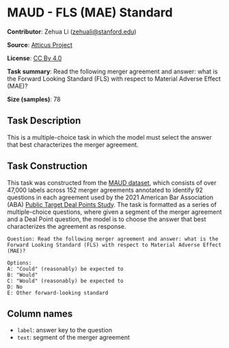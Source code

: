 # MAUD - FLS (MAE) Standard

**Contributor**: Zehua Li (zehuali@stanford.edu)

**Source**: [Atticus Project](https://www.atticusprojectai.org/maud)

**License**: [CC By 4.0](https://creativecommons.org/licenses/by/4.0/)

**Task summary**: Read the following merger agreement and answer: what is the Forward Looking Standard (FLS) with respect to Material Adverse Effect (MAE)?

**Size (samples)**: 78

## Task Description

This is a multiple-choice task in which the model must select the answer that best characterizes the merger agreement.

## Task Construction

This task was constructed from the [MAUD dataset](https://www.atticusprojectai.org/maud), which consists of over 47,000 labels across 152 merger agreements annotated to identify 92 questions in each agreement used by the 2021 American Bar Association (ABA) [Public Target Deal Points Study](https://www.americanbar.org/groups/business_law/committees/ma/deal_points/). The task is formatted as a series of multiple-choice questions, where given a segment of the merger agreement and a Deal Point question, the model is to choose the answer that best characterizes the agreement as response.

```text
Question: Read the following merger agreement and answer: what is the Forward Looking Standard (FLS) with respect to Material Adverse Effect (MAE)?
```

```text
Options:
A: "Could" (reasonably) be expected to
B: "Would"
C: "Would" (reasonably) be expected to
D: No
E: Other forward-looking standard
```

## Column names

- `label`: answer key to the question
- `text`: segment of the merger agreement

